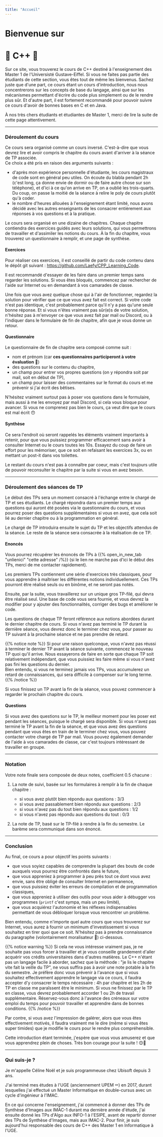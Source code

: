 ```yaml
---
title: "Accueil"
---
```


# Bienvenue sur
# 🎄 C++ 🎄

Sur ce site, vous trouverez le cours de C++ destiné à l'enseignement des Master 1 de l'Universisté Gustave-Eiffel. Si vous ne faites pas partie des étudiants de cette section, vous êtes tout de même les bienvenus. Sachez juste que d'une part, ce cours étant un cours d'introduction, nous nous concentrerons sur les concepts de base du langage, ainsi que sur les mécanismes permettant d'écrire du code plus simplement ou de le rendre plus sûr. Et d'autre part, il est fortement recommandé pour pouvoir suivre ce cours d'avoir de bonnes bases en C et en Java.

À nos très chers étudiants et étudiantes de Master 1, merci de lire la suite de cette page attentivement.

---

### Déroulement du cours

Ce cours sera organisé comme un cours inversé. C'est-à-dire que vous devrez lire et avoir compris le chapitre du cours avant d'arriver à la séance de TP associée.\
Ce choix a été pris en raison des arguments suivants : 
- d'après mon expérience personnelle d'étudiante, les cours magistraux de code sont en général peu utiles. On écoute du blabla pendant 2h (c'est long, ça donne envie de dormir ou de faire autre chose sur son téléphone), et d'ici à ce qu'on arrive en TP, on a oublié les trois-quarts. Du coup, on passe la moitié de la séance à relire le poly de cours plutôt qu'à coder.
- le nombre d'heures allouées à l'enseignement étant limité, nous avons décidé avec les autres enseignants de les consacrer entièrement aux réponses à vos questions et à la pratique.

Le cours sera organisé en une dizaine de chapitres. Chaque chapitre contiendra des exercices guidés avec leurs solutions, qui vous permettrons de travailler et d'assimiler les notions du cours. À la fin du chapitre, vous trouverez un questionnaire à remplir, et une page de synthèse.

#### Exercices

Pour réaliser ces exercices, il est conseillé de partir du code contenu dans le dépôt git suivant : https://github.com/Laefy/CPP_Learning_Code.

Il est recommandé d'essayer de les faire dans un premier temps sans regarder les solutions.
Si vous êtes bloqués, commencez par rechercher de l'aide sur Internet ou en demandant à vos camarades de classe.

Une fois que vous avez quelque chose qui à l'air de fonctionner, regardez la solution pour vérifier que ce que vous avez fait est correct. Si votre code n'est pas identique, c'est probablement parce qu'il n'y a pas qu'une seule bonne réponse. Et si vous n'êtes vraiment pas sûr(e)s de votre solution, n'hésitez pas à m'envoyer ce que vous avez fait par mail ou Discord, ou à l'indiquer dans le formulaire de fin de chapitre, afin que je vous donne un retour.

#### Questionnaire

Le questionnaire de fin de chapitre sera composé comme suit :
- nom et prénom (car **ces questionnaires participeront à votre évaluation** 😬)
- des questions sur le contenu du chapitre,
- un champ pour entrer vos propres questions (on y répondra soit par mail, soit en début de TP),
- un champ pour laisser des commentaires sur le format du cours et me prévenir si j'ai écrit des bêtises.

N'hésitez vraiment surtout pas à poser vos questions dans le formulaire, mais aussi à me les envoyez par mail Discord, si cela vous bloque pour avancer. Si vous ne comprenez pas bien le cours, ça veut dire que le cours est mal écrit 😯

#### Synthèse

Ce sera l'endroit où seront rappelés les éléments vraiment importants à retenir, pour que vous puissiez programmer efficacement sans avoir à consulter Internet ou le cours toutes les 10s. Essayez du coup de faire un effort pour les mémoriser, que ce soit en refaisant les exercices 3x, ou en mettant un post-it dans vos toilettes.

Le restant du cours n'est pas à connaître par coeur, mais c'est toujours utile de pouvoir reconsulter le chapitre par la suite si vous en avez besoin.

---

### Déroulement des séances de TP

Le début des TPs sera un moment consacré à l'échange entre le chargé de TP et ses étudiants. Le chargé répondra dans un premier temps aux questions qui auront été posées via le questionnaire du cours, et vous pourrez poser des questions supplémentaires si vous en avez, que cela soit lié au dernier chapitre ou à la programmation en général.

Le chargé de TP introduira ensuite le sujet du TP et les objectifs attendus de la séance.
Le reste de la séance sera consacrée à la réalisation de ce TP.

#### Enoncés

Vous pourrez récupérer les énoncés de TPs à {{% open_in_new_tab "unlienici" "cette adresse" /%}} (si le lien ne marche pas d'ici le début des TPs, merci de me contacter rapidement).

Les premiers TPs contiennent une série d'exercices très classiques, pour vous apprendre à maîtriser les différentes notions individuellement.
Ces TPs pourront être réalisé seuls ou en binôme, et ne seront pas notés.

Ensuite, par la suite, vous travaillerez sur un unique gros TP-filé, qui devra être réalisé seul.
Une base de code vous sera fournie, et vous devrez la modifier pour y ajouter des fonctionnalités, corriger des bugs et améliorer le code.

Les questions de chaque TP feront référence aux notions abordées durant le dernier chapitre de cours.
Si vous n'avez pas terminé le TP durant la dernière séance, vous devrez donc le terminer chez vous, pour passer au TP suivant à la prochaine séance et ne pas prendre de retard.

{{% notice note %}}
Si pour une raison quelconque, vous n'avez pas réussi à terminer le dernier TP avant la séance suivante, commencez le nouveau TP quoi qu'il arrive. Nous essayerons de faire en sorte que chaque TP soit relativement indépendant, que vous puissiez les faire même si vous n'avez pas fini les questions du dernier.\
Bien entendu, si vous ne terminez jamais vos TPs, vous accumulerez un retard de connaissances, qui sera difficile à compenser sur le long terme. 
{{% /notice %}}

Si vous finissez un TP avant la fin de la séance, vous pouvez commencer à regarder le prochain chapitre du cours.

#### Questions

Si vous avez des questions sur le TP, le meilleur moment pour les poser est pendant les séances, puisque le chargé sera disponible.
Si vous n'avez pas terminé le TP avant la fin de la séance, et que vous avez des questions pendant que vous êtes en train de le terminer chez vous, vous pouvez contacter votre chargé de TP par mail. Vous pouvez également demander de l'aide à vos camarades de classe, car c'est toujours intéressant de travailler en groupe.

---

### Notation

Votre note finale sera composée de deux notes, coefficient 0.5 chacune :

1. La note de suivi, basée sur les formulaires à remplir à la fin de chaque chapitre : 
	- si vous avez plutôt bien répondu aux questions : 3/3
	- si vous avez passablement bien répondu aux questions : 2/3
	- si vous n'avez pas du tout bien répondu aux questions : 1/2
	- si vous n'avez pas répondu aux questions du tout : 0/3

2. La note de TP, basé sur le TP-filé à rendre à la fin du semestre. Le barème sera communiqué dans son énoncé.

---

### Conclusion

Au final, ce cours a pour objectif les points suivants :
- que vous soyiez capables de comprendre la plupart des bouts de code auxquels vous pourrez être confrontés dans le future,
- que vous appreniez à programmer à peu près tout ce dont vous avez envie, sans être obligé de consulter Internet en permanence,
- que vous puissiez éviter les erreurs de compilation et de programmation classiques,
- que vous appreniez à utiliser des outils pour vous aider à débugger vos programmes (`printf` c'est sympa, mais un peu limité),
- que vous acquiérez l'autonomie et les réflexes indispensables permettant de vous débloquer lorsque vous rencontrer un problème. 

Bien entendu, comme n'importe quel autre cours que vous trouverez sur Internet, vous aurez à fournir un minimum d'investissement si vous souhaitez en tirer quoi que ce soit. N'hésitez pas à prendre connaissance du paragraphe (volontairement moralisateur 💩) ci-dessous.

{{% notice warning %}}
Si cela ne vous intéresse vraiment pas, je ne souhaite pas vous forcer à travailler et je vous conseille grandement d'aller acquérir vos crédits universitaires dans d'autres matières. Le C++ n'étant pas un langage facile à aborder, sachez que la méthode : "je lis le chapitre vite fait la veille du TP", ne vous suffira pas à avoir une note potable à la fin du semestre. Je préfère donc vous prévenir à l'avance que si vous souhaitez effectivement apprendre le langage via ce cours, il faudra accepter d'y consacrer le temps nécessaire : 4h par chapitre et les 2h de TP en classe me paraîssent être le minimum. Si vous ne finissez par le TP en classe, vous devrez probablement accorder 1 ou 2h de travail supplémentaire. Réservez-vous donc à l'avance des créneaux sur votre emploi du temps pour pouvoir travailler et apprendre dans de bonnes conditions.
{{% /notice %}}

Par contre, si vous avez l'impression de galérer, alors que vous êtes effectivement motivés, il faudra vraiment me le dire (même si vous êtes super timides) que je modifie le cours pour le rendre plus compréhensible.

Cette introduction étant terminée, j'espère que vous vous amuserez et que vous apprendrez plein de choses. Très bon courage pour la suite ! 😊🎉

---

### Qui suis-je ?

Je m'appelle Céline Noël et je suis programmeuse chez Ubisoft depuis 3 ans.

J'ai terminé mes études à l'UGE (anciennement UPEM ⚰️) en 2017, durant lesquelles j'ai effectué un Master Informatique en double-cursus avec un cycle d'ingénieur à l'IMAC.

En ce qui concerne l'enseignement, j'ai commencé à donner des TPs de Synthèse d'Images aux IMAC-1 durant ma dernière année d'étude, j'ai ensuite donné les TPs d'Algo aux INFO-1 à l'ESIPE, avant de repartir donner des TPs de Synthèse d'Images, mais aux IMAC-2. Pour finir, je suis aujourd'hui responsable des cours de C++ des Master 1 en Informatique à l'UGE.
